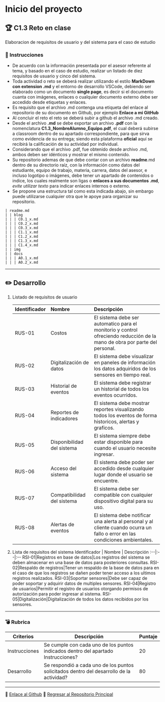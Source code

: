 # Inicio del proyecto

## :trophy: C1.3 Reto en clase

Elaboracion de requisitos de usuario y del sistema para el caso de estudio

### :blue_book: Instrucciones

- De acuerdo con la información presentada por el asesor referente al tema, y basado en el caso de estudio, realizar un listado de diez requisitos de usuario y cinco del sistema.
- Toda actividad o reto se deberá realizar utilizando el estilo **MarkDown con extension .md** y el entorno de desarrollo VSCode, debiendo ser elaborado como un documento **single page**, es decir si el documento cuanta con imágenes, enlaces o cualquier documento externo debe ser accedido desde etiquetas y enlaces.
- Es requisito que el archivo .md contenga una etiqueta del enlace al repositorio de su documento en Github, por ejemplo **Enlace a mi GitHub**
- Al concluir el reto el reto se deberá subir a github el archivo .md creado.
- Desde el archivo **.md** se debe exportar un archivo **.pdf** con la nomenclatura **C1.3_NombreAlumno_Equipo.pdf**, el cual deberá subirse a classroom dentro de su apartado correspondiente, para que sirva como evidencia de su entrega; siendo esta plataforma **oficial** aquí se recibirá la calificación de su actividad por individual.
- Considerando que el archivo .pdf, fue obtenido desde archivo .md, ambos deben ser idénticos y mostrar el mismo contenido.
- Su repositorio ademas de que debe contar con un archivo **readme**.md dentro de su directorio raíz, con la información como datos del estudiante, equipo de trabajo, materia, carrera, datos del asesor, e incluso logotipo o imágenes, debe tener un apartado de contenidos o indice, los cuales realmente son ligas o **enlaces a sus documentos .md**, _evite utilizar texto_ para indicar enlaces internos o externo.
- Se propone una estructura tal como esta indicada abajo, sin embargo puede utilizarse cualquier otra que le apoye para organizar su repositorio.

``` 
| readme.md
| | blog
| | | C0.1_x.md
| | | C0.2_x.md
| | | C0.3_x.md
| | | C1.1_x.md
| | | C1.2_x.md
| | | C1.3_x.md
| | | C1.4_x.md
| | img
| | docs
| | | A0.1_x.md
| | | A0.2_x.md
```
___

## :pencil2: Desarrollo

1. Listado de requisitos de usuario
   
    Identificador | Nombre | Descripción
    :--|:--|:--
    RUS-01|Costos|El sistema debe ser automatico para el monitorio y control ofreciendo reducción de la mano de obra por parte del personal.
    RUS-02|Digitalización de datos|El sistema debe visualizar en paneles de información los datos adquiridos de los sensores en tiempo real.
    RUS-03|Historial de eventos|El sistema debe registrar un historial de todos los eventos ocurridos.
    RUS-04|Reportes de indicadores|El sistema debe mostrar reportes visualizando todos los eventos de forma historicos, alertas y graficos.
    RUS-05|Disponibilidad del sistema|El sistema siempre debe estar disponible para cuando el usuario necesite ingresar.
    RUS-06|Acceso del sistema|El sistema  debe poder ser accedido desde cualquier lugar donde el usuario se encuentre.
    RUS-07|Compatibilidad del sistema|El sistema debe ser compatible con cualquier dispositivo digital para su uso.
    RUS-08|Alertas de eventos|El sistema debe notificar una alerta al personal y al cliente cuando ocurra un fallo o error en las condiciones ambientales. 
 
2. Lista de requisitos del sistema
    Identificador | Nombre | Descripción
    :--|:--|:--
    RSI-01|Registros en base de datos|Los registros del sistema se deben almacenar en una base de datos para posteriores consultas.
    RSI-02|Respaldo de registros|Tener un respaldo de la base de datos para en el caso de que los registros se dañen poder tener acceso a los ultimos registros realizados.
    RSI-03|Soportar sensores|Debe ser capaz de poder soportar y adquirir datos de multiples sensores.
    RSI-04|Registro de usuarios|Permitir el registro de usuarios otorgando permisos de autorización para poder ingresar al sistema.
    RSI-05|Digitalización|Digitalización de todos los datos recibidos por los sensores.

___

### :bomb: Rubrica

| Criterios     | Descripción                                                                                  | Puntaje |
| ------------- | -------------------------------------------------------------------------------------------- | ------- |
| Instrucciones | Se cumple con cada uno de los puntos indicados dentro del apartado Instrucciones?            | 20 |
| Desarrollo    | Se respondió a cada uno de los puntos solicitados dentro del desarrollo de la actividad?     | 80      |

___
 :round_pushpin: [Enlace al Github](https://github.com/EduardoCollazoR/AnalisisAvanzDeSoft.git)
:page_facing_up: [Regresar al Repositorio Principal](/readme.md) 